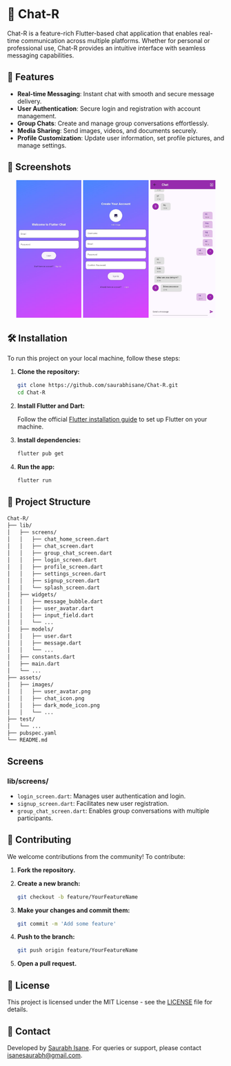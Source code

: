 # 💬 Chat-R

Chat-R is a feature-rich Flutter-based chat application that enables real-time communication across multiple platforms. Whether for personal or professional use, Chat-R provides an intuitive interface with seamless messaging capabilities.

## 🚀 Features

- **Real-time Messaging**: Instant chat with smooth and secure message delivery.
- **User Authentication**: Secure login and registration with account management.
- **Group Chats**: Create and manage group conversations effortlessly.
- **Media Sharing**: Send images, videos, and documents securely.
- **Profile Customization**: Update user information, set profile pictures, and manage settings.


## 📸 Screenshots

<p align="center">
  <img src="assets/WhatsApp Image 2025-02-04 at 23.36.23_a8213261.jpg" width="30%" alt="Login Screen">
  <img src="assets/WhatsApp Image 2025-02-04 at 23.36.22_185db488.jpg" width="30%" alt="Sign-Up Screen">
  <img src="assets/WhatsApp Image 2025-02-04 at 23.36.23_1a14dc7e.jpg" width="30%" alt="Group Chat Screen">
</p>

## 🛠 Installation

To run this project on your local machine, follow these steps:

1. **Clone the repository:**

    ```sh
    git clone https://github.com/saurabhisane/Chat-R.git
    cd Chat-R
    ```

2. **Install Flutter and Dart:**

    Follow the official [Flutter installation guide](https://flutter.dev/docs/get-started/install) to set up Flutter on your machine.

3. **Install dependencies:**

    ```sh
    flutter pub get
    ```

4. **Run the app:**

    ```sh
    flutter run
    ```

## 📂 Project Structure

```plaintext
Chat-R/
├── lib/
│   ├── screens/
│   │   ├── chat_home_screen.dart
│   │   ├── chat_screen.dart
│   │   ├── group_chat_screen.dart
│   │   ├── login_screen.dart
│   │   ├── profile_screen.dart
│   │   ├── settings_screen.dart
│   │   ├── signup_screen.dart
│   │   └── splash_screen.dart
│   ├── widgets/
│   │   ├── message_bubble.dart
│   │   ├── user_avatar.dart
│   │   ├── input_field.dart
│   │   └── ...
│   ├── models/
│   │   ├── user.dart
│   │   ├── message.dart
│   │   └── ...
│   ├── constants.dart
│   ├── main.dart
│   └── ...
├── assets/
│   ├── images/
│   │   ├── user_avatar.png
│   │   ├── chat_icon.png
│   │   ├── dark_mode_icon.png
│   │   └── ...
├── test/
│   └── ...
├── pubspec.yaml
└── README.md
```

## Screens

### lib/screens/


- `login_screen.dart`: Manages user authentication and login.
- `signup_screen.dart`: Facilitates new user registration.
- `group_chat_screen.dart`: Enables group conversations with multiple participants.

## 🤝 Contributing

We welcome contributions from the community! To contribute:

1. **Fork the repository.**
2. **Create a new branch:**

    ```sh
    git checkout -b feature/YourFeatureName
    ```

3. **Make your changes and commit them:**

    ```sh
    git commit -m 'Add some feature'
    ```

4. **Push to the branch:**

    ```sh
    git push origin feature/YourFeatureName
    ```

5. **Open a pull request.**

## 📜 License

This project is licensed under the MIT License - see the [LICENSE](LICENSE) file for details.

## 📧 Contact

Developed by [Saurabh Isane](https://github.com/saurabhisane). For queries or support, please contact [isanesaurabh@gmail.com](mailto:isanesaurabh@gmail.com).
